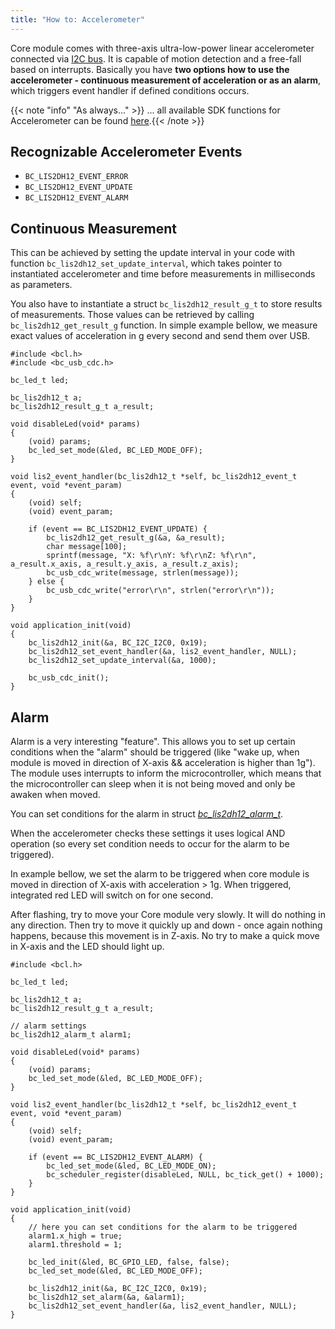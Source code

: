 ```yaml
---
title: "How to: Accelerometer"
---
```


Core module comes with three-axis ultra-low-power linear accelerometer connected via [I2C bus](../../hardware/i2c-address-space/). It is capable of motion detection and a free-fall based on interrupts.
Basically you have **two options how to use the accelerometer - continuous measurement of acceleration or as an alarm**, which triggers event handler if defined conditions occurs.


{{< note "info" "As always..." >}}
... all available SDK functions for Accelerometer can be found [here](http://sdk.bigclown.com/group__bc__lis2dh12.html).{{< /note >}}

## Recognizable Accelerometer Events
- `BC_LIS2DH12_EVENT_ERROR`
- `BC_LIS2DH12_EVENT_UPDATE`
- `BC_LIS2DH12_EVENT_ALARM`

## Continuous Measurement
This can be achieved by setting the update interval in your code with function `bc_lis2dh12_set_update_interval`, which takes pointer to instantiated accelerometer and time before measurements in milliseconds as parameters.

You also have to instantiate a struct `bc_lis2dh12_result_g_t` to store results of measurements. Those values can be retrieved by calling `bc_lis2dh12_get_result_g` function. In simple example bellow, we measure exact values of acceleration in g every second and send them over USB.

```
#include <bcl.h>
#include <bc_usb_cdc.h>

bc_led_t led;

bc_lis2dh12_t a;
bc_lis2dh12_result_g_t a_result;

void disableLed(void* params)
{
    (void) params;
    bc_led_set_mode(&led, BC_LED_MODE_OFF);
}

void lis2_event_handler(bc_lis2dh12_t *self, bc_lis2dh12_event_t event, void *event_param)
{
    (void) self;
    (void) event_param;

    if (event == BC_LIS2DH12_EVENT_UPDATE) {
        bc_lis2dh12_get_result_g(&a, &a_result);
        char message[100];
        sprintf(message, "X: %f\r\nY: %f\r\nZ: %f\r\n", a_result.x_axis, a_result.y_axis, a_result.z_axis);
        bc_usb_cdc_write(message, strlen(message));
    } else {
        bc_usb_cdc_write("error\r\n", strlen("error\r\n"));
    }
}

void application_init(void)
{
    bc_lis2dh12_init(&a, BC_I2C_I2C0, 0x19);
    bc_lis2dh12_set_event_handler(&a, lis2_event_handler, NULL);
    bc_lis2dh12_set_update_interval(&a, 1000);

    bc_usb_cdc_init();
}
```


## Alarm
Alarm is a very interesting "feature". This allows you to set up certain conditions when the "alarm" should be triggered (like "wake up, when module is moved in direction of X-axis && acceleration is higher than 1g"). The module uses interrupts to inform the microcontroller, which means that the microcontroller can sleep when it is not being moved and only be awaken when moved.

You can set conditions for the alarm in struct [*bc_lis2dh12_alarm_t*](http://sdk.bigclown.com/structbc__lis2dh12__alarm__t.html).

When the accelerometer checks these settings it uses logical AND operation (so every set condition needs to occur for the alarm to be triggered).

In example bellow, we set the alarm to be triggered when core module is moved in direction of X-axis with acceleration > 1g. When triggered, integrated red LED will switch on for one second.

After flashing, try to move your Core module very slowly. It will do nothing in any direction. Then try to move it quickly up and down - once again nothing happens, because this movement is in Z-axis. No try to make a quick move in X-axis and the LED should light up.


```
#include <bcl.h>

bc_led_t led;

bc_lis2dh12_t a;
bc_lis2dh12_result_g_t a_result;

// alarm settings
bc_lis2dh12_alarm_t alarm1;

void disableLed(void* params)
{
    (void) params;
    bc_led_set_mode(&led, BC_LED_MODE_OFF);
}

void lis2_event_handler(bc_lis2dh12_t *self, bc_lis2dh12_event_t event, void *event_param)
{
    (void) self;
    (void) event_param;

    if (event == BC_LIS2DH12_EVENT_ALARM) {
        bc_led_set_mode(&led, BC_LED_MODE_ON);
        bc_scheduler_register(disableLed, NULL, bc_tick_get() + 1000);
    }
}

void application_init(void)
{
    // here you can set conditions for the alarm to be triggered
    alarm1.x_high = true;
    alarm1.threshold = 1;

    bc_led_init(&led, BC_GPIO_LED, false, false);
    bc_led_set_mode(&led, BC_LED_MODE_OFF);

    bc_lis2dh12_init(&a, BC_I2C_I2C0, 0x19);
    bc_lis2dh12_set_alarm(&a, &alarm1);
    bc_lis2dh12_set_event_handler(&a, lis2_event_handler, NULL);
}

```
